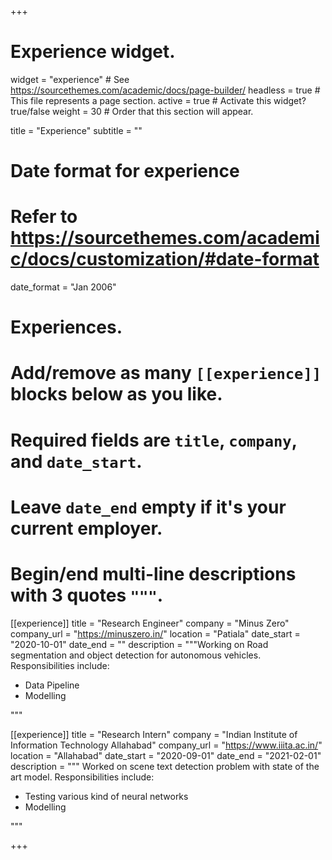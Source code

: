 +++
# Experience widget.
widget = "experience"  # See https://sourcethemes.com/academic/docs/page-builder/
headless = true  # This file represents a page section.
active = true  # Activate this widget? true/false
weight = 30  # Order that this section will appear.

title = "Experience"
subtitle = ""

# Date format for experience
#   Refer to https://sourcethemes.com/academic/docs/customization/#date-format
date_format = "Jan 2006"

# Experiences.
#   Add/remove as many `[[experience]]` blocks below as you like.
#   Required fields are `title`, `company`, and `date_start`.
#   Leave `date_end` empty if it's your current employer.
#   Begin/end multi-line descriptions with 3 quotes `"""`.
[[experience]]
  title = "Research Engineer"
  company = "Minus Zero"
  company_url = "https://minuszero.in/"
  location = "Patiala"
  date_start = "2020-10-01"
  date_end = ""
  description = """Working on Road segmentation and object detection for autonomous vehicles.
  Responsibilities include:
  
  * Data Pipeline
  * Modelling

  """

[[experience]]
  title = "Research Intern"
  company = "Indian Institute of Information Technology Allahabad"
  company_url = "https://www.iiita.ac.in/"
  location = "Allahabad"
  date_start = "2020-09-01"
  date_end = "2021-02-01"
  description = """ Worked on scene text detection problem with state of the art model.
  Responsibilities include:
  
  * Testing various kind of neural networks
  * Modelling

  """

+++
